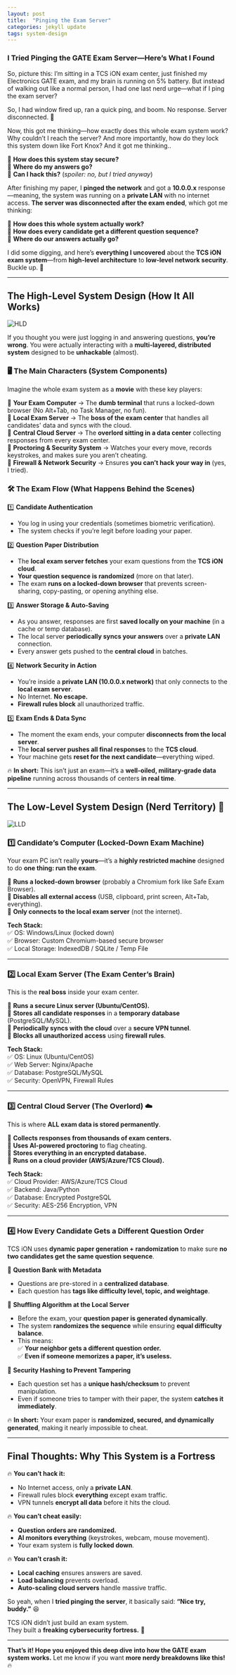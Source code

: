 ```yaml
---
layout: post
title:  "Pinging the Exam Server"
categories: jekyll update
tags: system-design 
---
```


### **I Tried Pinging the GATE Exam Server—Here’s What I Found**  

So, picture this: I’m sitting in a TCS iON exam center, just finished my Electronics GATE exam, and my brain is running on 5% battery. But instead of walking out like a normal person, I had one last nerd urge—what if I ping the exam server?

So, I had window fired up, ran a quick ping, and boom. No response. Server disconnected. 🤯

Now, this got me thinking—how exactly does this whole exam system work? Why couldn’t I reach the server? And more importantly, how do they lock this system down like Fort Knox? And it got me thinking..

🧐 **How does this system stay secure?**  
🧐 **Where do my answers go?**  
🧐 **Can I hack this?** (*spoiler: no, but I tried anyway*)  

After finishing my paper, I **pinged the network** and got a **10.0.0.x** response—meaning, the system was running on a **private LAN** with no internet access. **The server was disconnected after the exam ended**, which got me thinking:  

📌 **How does this whole system actually work?**  
📌 **How does every candidate get a different question sequence?**  
📌 **Where do our answers actually go?**  

I did some digging, and here’s **everything I uncovered** about the **TCS iON exam system**—from **high-level architecture** to **low-level network security**. Buckle up. 🚀  

---

## **The High-Level System Design (How It All Works)**  

<img alt="HLD" src="/public/media/HLD.png">

If you thought you were just logging in and answering questions, **you’re wrong**. You were actually interacting with a **multi-layered, distributed system** designed to be **unhackable** (almost).  

### **🖥️ The Main Characters (System Components)**  
Imagine the whole exam system as a **movie** with these key players:  

🔹 **Your Exam Computer** → The **dumb terminal** that runs a locked-down browser (No Alt+Tab, no Task Manager, no fun).  
🔹 **Local Exam Server** → The **boss of the exam center** that handles all candidates' data and syncs with the cloud.  
🔹 **Central Cloud Server** → The **overlord sitting in a data center** collecting responses from every exam center.  
🔹 **Proctoring & Security System** → Watches your every move, records keystrokes, and makes sure you aren’t cheating.  
🔹 **Firewall & Network Security** → Ensures **you can’t hack your way in** (yes, I tried).  

### **🛠️ The Exam Flow (What Happens Behind the Scenes)**  

1️⃣ **Candidate Authentication**  
- You log in using your credentials (sometimes biometric verification).  
- The system checks if you’re legit before loading your paper.  

2️⃣ **Question Paper Distribution**  
- The **local exam server fetches** your exam questions from the **TCS iON cloud**.  
- **Your question sequence is randomized** (more on that later).  
- The exam **runs on a locked-down browser** that prevents screen-sharing, copy-pasting, or opening anything else.  

3️⃣ **Answer Storage & Auto-Saving**  
- As you answer, responses are first **saved locally on your machine** (in a cache or temp database).  
- The local server **periodically syncs your answers** over a **private LAN** connection.  
- Every answer gets pushed to the **central cloud** in batches.  

4️⃣ **Network Security in Action**  
- You’re inside a **private LAN (10.0.0.x network)** that only connects to the **local exam server**.  
- No Internet. **No escape.**  
- **Firewall rules block** all unauthorized traffic.  

5️⃣ **Exam Ends & Data Sync**  
- The moment the exam ends, your computer **disconnects from the local server**.  
- The **local server pushes all final responses** to the **TCS cloud**.  
- Your machine gets **reset for the next candidate**—everything wiped.  

🔥 **In short:** This isn’t just an exam—it’s a **well-oiled, military-grade data pipeline** running across thousands of centers **in real time**.  

---

## **The Low-Level System Design (Nerd Territory) 🚀**  

<img alt="LLD" src="/public/media/LLD.png">

### **1️⃣ Candidate’s Computer (Locked-Down Exam Machine)**  
Your exam PC isn’t really **yours**—it’s a **highly restricted machine** designed to do **one thing: run the exam**.  

🔹 **Runs a locked-down browser** (probably a Chromium fork like Safe Exam Browser).  
🔹 **Disables all external access** (USB, clipboard, print screen, Alt+Tab, everything).  
🔹 **Only connects to the local exam server** (not the internet).  

**Tech Stack:**  
✅ OS: Windows/Linux (locked down)  
✅ Browser: Custom Chromium-based secure browser  
✅ Local Storage: IndexedDB / SQLite / Temp File  

---

### **2️⃣ Local Exam Server (The Exam Center’s Brain)**  
This is the **real boss** inside your exam center.  

🔹 **Runs a secure Linux server (Ubuntu/CentOS).**  
🔹 **Stores all candidate responses** in a **temporary database** (PostgreSQL/MySQL).  
🔹 **Periodically syncs with the cloud** over a **secure VPN tunnel**.  
🔹 **Blocks all unauthorized access** using **firewall rules**.  

**Tech Stack:**  
✅ OS: Linux (Ubuntu/CentOS)  
✅ Web Server: Nginx/Apache  
✅ Database: PostgreSQL/MySQL  
✅ Security: OpenVPN, Firewall Rules  

---

### **3️⃣ Central Cloud Server (The Overlord) ☁️**  
This is where **ALL exam data is stored permanently**.  

🔹 **Collects responses from thousands of exam centers.**  
🔹 **Uses AI-powered proctoring** to flag cheating.  
🔹 **Stores everything in an encrypted database.**  
🔹 **Runs on a cloud provider (AWS/Azure/TCS Cloud).**  

**Tech Stack:**  
✅ Cloud Provider: AWS/Azure/TCS Cloud  
✅ Backend: Java/Python  
✅ Database: Encrypted PostgreSQL  
✅ Security: AES-256 Encryption, VPN  

---

### **4️⃣ How Every Candidate Gets a Different Question Order**  
TCS iON uses **dynamic paper generation + randomization** to make sure **no two candidates get the same question sequence**.  

🔹 **Question Bank with Metadata**  
- Questions are pre-stored in a **centralized database**.  
- Each question has **tags like difficulty level, topic, and weightage**.  

🔹 **Shuffling Algorithm at the Local Server**  
- Before the exam, your **question paper is generated dynamically**.  
- The system **randomizes the sequence** while ensuring **equal difficulty balance**.  
- This means:  
  ✅ **Your neighbor gets a different question order.**  
  ✅ **Even if someone memorizes a paper, it’s useless.**  

🔹 **Security Hashing to Prevent Tampering**  
- Each question set has a **unique hash/checksum** to prevent manipulation.  
- Even if someone tries to tamper with their paper, the system **catches it immediately**.  

🔥 **In short:** Your exam paper is **randomized, secured, and dynamically generated**, making it nearly impossible to cheat.  

---

## **Final Thoughts: Why This System is a Fortress**  

🔥 **You can’t hack it:**  
- No Internet access, only a **private LAN**.  
- Firewall rules block **everything** except exam traffic.  
- VPN tunnels **encrypt all data** before it hits the cloud.  

🔥 **You can’t cheat easily:**  
- **Question orders are randomized.**  
- **AI monitors everything** (keystrokes, webcam, mouse movement).  
- Your exam system is **fully locked down**.  

🔥 **You can’t crash it:**  
- **Local caching** ensures answers are saved.  
- **Load balancing** prevents overload.  
- **Auto-scaling cloud servers** handle massive traffic.  

So yeah, when I **tried pinging the server**, it basically said: **“Nice try, buddy.”** 😆  

TCS iON didn’t just build an exam system.  
They built a **freaking cybersecurity fortress.** 🚀  

---

**That’s it! Hope you enjoyed this deep dive into how the GATE exam system works.** Let me know if you want **more nerdy breakdowns like this!** 🔥